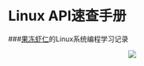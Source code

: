 Linux API速查手册
====
###[果冻虾仁](http://guodongxiaren.me)的Linux系统编程学习记录

<div align="center">
<img src=http://upload.wikimedia.org/wikipedia/commons/thumb/b/b0/NewTux.svg/150px-NewTux.svg.png />
</div>
